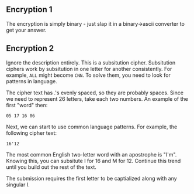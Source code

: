 ## Encryption 1
The encryption is simply binary - just slap it in a binary->ascii converter to get your answer.

## Encryption 2
Ignore the description entirely. This is a subsitution cipher. Subsitution ciphers work by subsitution in one letter for another consistently. For example, `ALL` might become `CNN`. To solve them, you need to look for patterns in language. 

The cipher text has .'s evenly spaced, so they are probably spaces. Since we need to represent 26 letters, take each two numbers. An example of the first "word" then:
```
05 17 16 06
```
Next, we can start to use common language patterns. For example, the following cipher text:
```
16'12
```
The most common English two-letter word with an apostrophe is "I'm". Knowing this, you can subsitute I for 16 and M for 12. Continue this trend until you build out the rest of the text.

The submission requires the first letter to be captialized along with any singular I.